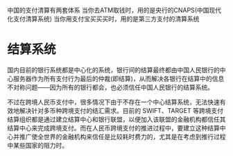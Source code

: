 中国的支付清算有两套体系
当你去ATM取钱时，用的是央行的CNAPS(中国现代化支付清算系统)
当你用支付宝买买买时，用的是第三方支付的清算系统

# 结算系统

国内目前的银行系统都是中心化的系统，银行间的结算最终都由中国人民银行的中心服务器作为所有支付行为最后的仲裁(即结算)，从而解决各银行在结算中的信息不对称问题——因为所有的银行都会，也必须信任中国人民银行的结算系统。

不过在跨境人民币支付中，很多情况下由于不存在一个中心结算系统，无法快速有效地解决针对多币种跨境支付的结汇需求。目前的 SWIFT、TARGET 等跨境支付结算组织都是通过建立结算中心和银行联盟，以便加入该联盟的金融机构都信任其结算中心来完成跨境支付。而在人民币跨境支付的推进过程中，要建立这种结算中心并推广使全世界的金融机构来信任是比较耗时费力的，尤其是在考虑到推行过程中某些国家的阻力时。